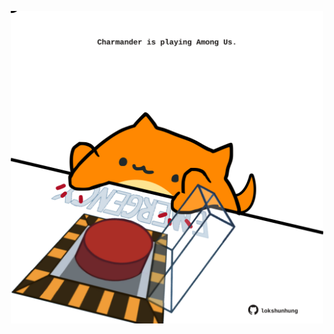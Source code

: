 <!-- built at 14/02/2023, 11:00:59 UTC -->
<p align="center">
  <img width="500" height="500" src="./ReadmeImage.svg">
</p>
